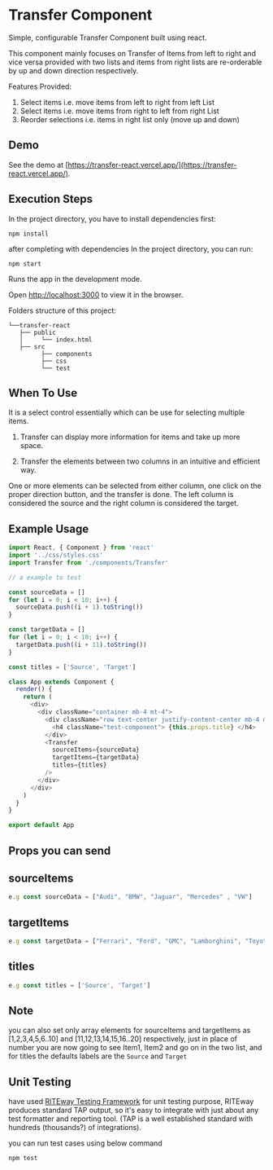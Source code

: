 # Transfer Component

Simple, configurable Transfer Component built using react.

This component mainly focuses on Transfer of Items from left to right and vice versa provided with two lists and items from right lists are re-orderable by up and down direction respectively.

Features Provided:

1. Select items i.e. move items from left to right from left List
2. Select items i.e. move items from right to left from right List
3. Reorder selections i.e. items in right list only (move up and down)

## Demo

See the demo at [https://transfer-react.vercel.app/](https://transfer-react.vercel.app/).

## Execution Steps

In the project directory, you have to install dependencies first:

```shell
npm install
```

after completing with dependencies In the project directory, you can run:

```shell
npm start
```

Runs the app in the development mode.

Open [http://localhost:3000](http://localhost:3000) to view it in the browser.

Folders structure of this project:

```shell
└──transfer-react
   ├── public
   │     └── index.html
   ├── src
         ├── components
         ├── css
         └── test
```

## When To Use

It is a select control essentially which can be use for selecting multiple items.

1. Transfer can display more information for items and take up more space.

2. Transfer the elements between two columns in an intuitive and efficient way.

One or more elements can be selected from either column, one click on the proper direction button, and the transfer is done. The left column is considered the source and the right column is considered the target.

## Example Usage

```js
import React, { Component } from 'react'
import '../css/styles.css'
import Transfer from './components/Transfer'

// a example to test

const sourceData = []
for (let i = 0; i < 10; i++) {
  sourceData.push((i + 1).toString())
}

const targetData = []
for (let i = 0; i < 10; i++) {
  targetData.push((i + 11).toString())
}

const titles = ['Source', 'Target']

class App extends Component {
  render() {
    return (
      <div>
        <div className="container mb-4 mt-4">
          <div className="row text-center justify-content-center mb-4 mt-4">
            <h4 className="test-component"> {this.props.title} </h4>
          </div>
          <Transfer
            sourceItems={sourceData}
            targetItems={targetData}
            titles={titles}
          />
        </div>
      </div>
    )
  }
}

export default App
```

## Props you can send

## sourceItems

```js
e.g const sourceData = ["Audi", "BMW", "Jaguar", "Mercedes" , "VW"]
```

## targetItems

```js
e.g const targetData = ["Ferrari", "Ford", "GMC", "Lamborghini", "Toyota"]
```

## titles

```js
e.g const titles = ['Source', 'Target']
```

## Note

you can also set only array elements for sourceItems and targetItems as [1,2,3,4,5,6..10] and [11,12,13,14,15,16..20] respectively, just in place of number you are now going to see Item1, Item2 and go on in the two list, and for titles the defaults labels are the `Source` and `Target`

## Unit Testing

have used [RITEway Testing Framework](https://github.com/ericelliott/riteway) for unit testing purpose, RITEway produces standard TAP output, so it's easy to integrate with just about any test formatter and reporting tool. (TAP is a well established standard with hundreds (thousands?) of integrations).

you can run test cases using below command

```shell
npm test
```
